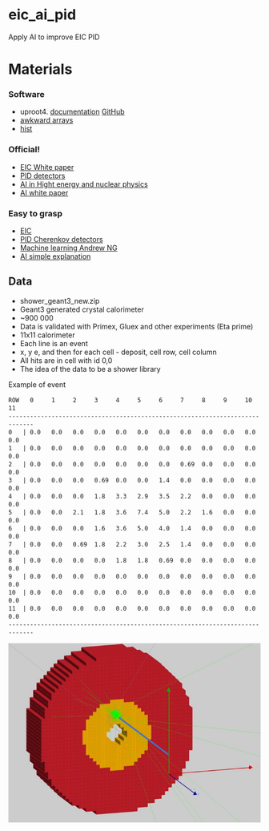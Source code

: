 # eic_ai_pid
Apply AI to improve EIC PID

# Materials

### Software

- uproot4. [documentation](https://uproot.readthedocs.io/en/latest/basic.html) [GitHub](https://github.com/scikit-hep/uproot4)
- [awkward arrays](https://awkward-array.org/quickstart.html)
- [hist](https://hist.readthedocs.io/en/latest/)

### Official!

- [EIC White paper](https://arxiv.org/abs/1212.1701)
- [PID detectors](http://www-eng.lbl.gov/~shuman/NEXT/REFs/NIM_A_det_tech_10_particleID.pdf)
- [AI in Hight energy and nuclear physics](https://arxiv.org/abs/1807.02876)
- [AI white paper](https://ec.europa.eu/info/sites/default/files/commission-white-paper-artificial-intelligence-feb2020_en.pdf)

### Easy to grasp

- [EIC](https://www.youtube.com/watch?v=iIE84hrLkBQ)
- [PID Cherenkov detectors](https://www.youtube.com/watch?v=Yjx0BSXa0Ks)
- [Machine learning Andrew NG](https://www.youtube.com/watch?v=PPLop4L2eGk&list=PLLssT5z_DsK-h9vYZkQkYNWcItqhlRJLN)
- [AI simple explanation](https://www.youtube.com/watch?v=aircAruvnKk&list=PLZHQObOWTQDNU6R1_67000Dx_ZCJB-3pi)

## Data

- shower_geant3_new.zip
- Geant3 generated crystal calorimeter 
- ~900 000
- Data is validated with Primex, Gluex and other experiments (Eta prime)
- 11x11 calorimeter
- Each line is an event
- x, y e, and then for each cell - deposit, cell row, cell column
- All hits are in cell with id 0,0
- The idea of the data to be a shower library

Example of event

```
ROW   0     1     2     3     4     5     6     7     8     9     10    11
-----------------------------------------------------------------------------
0   | 0.0   0.0   0.0   0.0   0.0   0.0   0.0   0.0   0.0   0.0   0.0   0.0
1   | 0.0   0.0   0.0   0.0   0.0   0.0   0.0   0.0   0.0   0.0   0.0   0.0
2   | 0.0   0.0   0.0   0.0   0.0   0.0   0.0   0.69  0.0   0.0   0.0   0.0
3   | 0.0   0.0   0.0   0.69  0.0   0.0   1.4   0.0   0.0   0.0   0.0   0.0
4   | 0.0   0.0   0.0   1.8   3.3   2.9   3.5   2.2   0.0   0.0   0.0   0.0
5   | 0.0   0.0   2.1   1.8   3.6   7.4   5.0   2.2   1.6   0.0   0.0   0.0
6   | 0.0   0.0   0.0   1.6   3.6   5.0   4.0   1.4   0.0   0.0   0.0   0.0
7   | 0.0   0.0   0.69  1.8   2.2   3.0   2.5   1.4   0.0   0.0   0.0   0.0
8   | 0.0   0.0   0.0   0.0   1.8   1.8   0.69  0.0   0.0   0.0   0.0   0.0
9   | 0.0   0.0   0.0   0.0   0.0   0.0   0.0   0.0   0.0   0.0   0.0   0.0
10  | 0.0   0.0   0.0   0.0   0.0   0.0   0.0   0.0   0.0   0.0   0.0   0.0
11  | 0.0   0.0   0.0   0.0   0.0   0.0   0.0   0.0   0.0   0.0   0.0   0.0
-----------------------------------------------------------------------------
```

![particle gun setup](particle_gun.png)